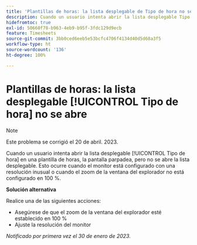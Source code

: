```yaml
---
title: 'Plantillas de horas: la lista desplegable de Tipo de hora no se abre'
description: Cuando un usuario intenta abrir la lista desplegable Tipo de hora en una plantilla de horas, la pantalla parpadea, pero no se abre la lista desplegable. Esto ocurre cuando el monitor está configurado con una resolución inusual o cuando el zoom de la ventana del explorador no está configurado en 100 %.
hidefromtoc: true
exl-id: 50660f78-b963-4eb9-b95f-3fdc129d9ecb
feature: Timesheets
source-git-commit: 3bb0ced6eeb5e53bcfc4706f4134d40d5d68a3f5
workflow-type: ht
source-wordcount: '136'
ht-degree: 100%

---
```


# Plantillas de horas: la lista desplegable [!UICONTROL Tipo de hora] no se abre

>[!NOTE]
>
>Este problema se corrigió el 20 de abril. 2023.

Cuando un usuario intenta abrir la lista desplegable [!UICONTROL Tipo de hora] en una plantilla de horas, la pantalla parpadea, pero no se abre la lista desplegable. Esto ocurre cuando el monitor está configurado con una resolución inusual o cuando el zoom de la ventana del explorador no está configurado en 100 %.

**Solución alternativa**

Realice una de las siguientes acciones:

* Asegúrese de que el zoom de la ventana del explorador esté establecido en 100 %
* Ajuste la resolución del monitor

_Notificado por primera vez el 30 de enero de 2023._
